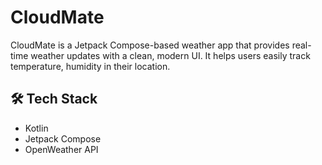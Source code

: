 # CloudMate
CloudMate is a Jetpack Compose-based weather app that provides real-time weather updates with a clean, modern UI. It helps users easily track temperature, humidity in their location.
## 🛠 Tech Stack
- Kotlin  
- Jetpack Compose  
- OpenWeather API 
